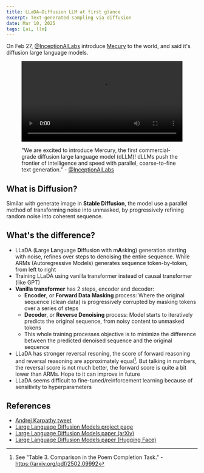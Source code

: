 ```yaml
---
title: LLaDA—Diffusion LLM at first glance
excerpt: Text-generated sampling via diffusion
date: Mar 10, 2025
tags: [ai, llm]
---
```


On Feb 27, [@InceptionAILabs](https://x.com/InceptionAILabs) introduce [Mecury](https://twitter.com/InceptionAILabs/status/1894847919624462794) to the world, and said it's diffusion large language models.

<figure>
<video controls width="100%">
  <source src="https://framerusercontent.com/assets/YURlGaqdh4MqvUPfSmGIcaoIFc.mp4" type="video/mp4" />
</video>
<figcaption>

"We are excited to introduce Mercury, the first commercial-grade diffusion large language model (dLLM)! dLLMs push the frontier of intelligence and speed with parallel, coarse-to-fine text generation." - [@InceptionAILabs](https://x.com/InceptionAILabs/status/1894847919624462794)

</figcaption>
</figure>


## What is Diffusion?

Similar with generate image in **Stable Diffusion**, the model use a parallel method of transforming noise into unmasked, by progressively refining random noise into coherent sequence.

## What's the difference?

- LLaDA (**L**arge **La**nguage **D**iffusion with m**A**sking) generation starting with noise, refines over steps to denoising the entire sequence. While ARMs (Autoregressive Models) generates sequence token-by-token, from left to right
- Training LLaDA using vanilla transformer instead of causal transformer (like GPT)
- **Vanilla transformer** has 2 steps, encoder and decoder:
  - **Encoder**, or **Forward Data Masking** process: Where the original sequence (clean data) is progressively corrupted by masking tokens over a series of steps
  - **Decoder**, or **Reverse Denoising** process: Model starts to iteratively predicts the original sequence, from noisy content to unmasked tokens
  - This whole training processes objective is to minimize the difference between the predicted denoised sequence and the original sequence
- LLaDA has stronger reversal resoning, the score of forward reasoning and reversal reasoning are approximately equal[^1]. But talking in numbers, the reversal score is not much better, the forward score is quite a bit lower than ARMs. Hope to it can improve in future
- LLaDA seems difficult to fine-tuned/reinforcement learning because of sensitivity to hyperparameters

[^1]: See "Table 3. Comparison in the Poem Completion Task." - https://arxiv.org/pdf/2502.09992

## References

- [Andrej Karpathy tweet](https://x.com/karpathy/status/1894923254864978091)
- [Large Language Diffusion Models project page](https://ml-gsai.github.io/LLaDA-demo/)
- [Large Language Diffusion Models paper (arXiv)](https://arxiv.org/abs/2502.09992)
- [Large Language Diffusion Models paper (Hugging Face)](https://huggingface.co/papers/2502.09992)
